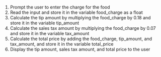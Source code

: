 1. Prompt the user to enter the charge for the food
2. Read the input and store it in the variable food_charge as a float
3. Calculate the tip amount by multiplying the food_charge by 0.18 and store it in the variable tip_amount
4. Calculate the sales tax amount by multiplying the food_charge by 0.07 and store it in the variable tax_amount
5. Calculate the total price by adding the food_charge, tip_amount, and tax_amount, and store it in the variable total_price
6. Display the tip amount, sales tax amount, and total price to the user